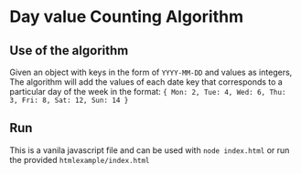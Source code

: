 # Day value Counting Algorithm

## Use of the algorithm
Given an object with keys in the form of `YYYY-MM-DD` and values as integers, The algorithm will add the values of each date key that corresponds to a particular day of the week in the format: `{ Mon: 2, Tue: 4, Wed: 6, Thu: 3, Fri: 8, Sat: 12, Sun: 14 }`

## Run
This is a vanila javascript file and can be used with `node index.html` or run the provided `htmlexample/index.html`